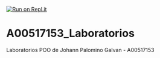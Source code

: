 [![Run on Repl.it](https://repl.it/badge/github/A00517153/A00517153_Laboratorios)](https://repl.it/github/A00517153/A00517153_Laboratorios)
# A00517153_Laboratorios
 Laboratorios POO de Johann Palomino Galvan - A00517153
